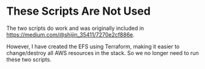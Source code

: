 # These Scripts Are Not Used

The two scripts do work and was originally included in https://medium.com/@shijin_35411/7270e2cf886e.

However, I have created the EFS using Terraform, making it easier to change/destroy all AWS resources in the stack. So we no longer need to run these two scripts.
